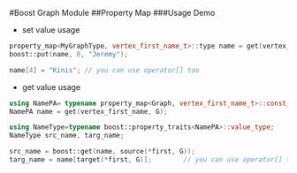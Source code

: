 #Boost Graph Module
##Property Map
###Usage Demo
- set value usage

```cpp
property_map<MyGraphType, vertex_first_name_t>::type name = get(vertex_first_name, G);
boost::put(name, 0, "Jeremy");

name[4] = "Kinis"; // you can use operator[] too        
```

- get value usage

```cpp
using NamePA= typename property_map<Graph, vertex_first_name_t>::const_type;
NamePA name = get(vertex_first_name, G);

using NameType=typename boost::property_traits<NamePA>::value_type;
NameType src_name, targ_name;

src_name = boost::get(name, source(*first, G));
targ_name = name[target(*first, G)];        // you can use operator[] too
```